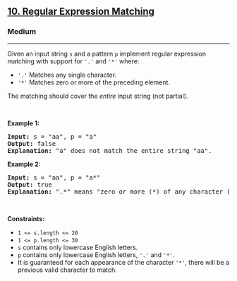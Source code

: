 <h2><a href="https://leetcode.com/problems/regular-expression-matching/">10. Regular Expression Matching</a></h2><h3>Medium</h3><hr><div><p>Given an input string <code>s</code> and a pattern <code>p</code>  implement regular expression matching with support for <code>'.'</code> and <code>'*'</code> where:

<ul>
	<li><code>'.'</code> Matches any single character.​​​​ </li>
	<li><code>'*'</code> Matches zero or more of the preceding element.</li>
</ul>

The matching should cover the <em>entire</em> input string (not partial).</p>

<p>&nbsp;</p>
<p><strong>Example 1:</strong></p>

<pre><strong>Input:</strong> s = "aa", p = "a"
<strong>Output:</strong> false
<strong>Explanation:</strong> "a" does not match the entire string "aa".
</pre>

<p><strong>Example 2:</strong></p>

<pre><strong>Input:</strong> s = "aa", p = "a*"
<strong>Output:</strong> true
<strong>Explanation:</strong> ".*" means "zero or more (*) of any character (.)".
</pre>

<p>&nbsp;</p>
<p><strong>Constraints:</strong></p>

<ul>
	<li><code>1 &lt;= s.length &lt;= 20</code></li>
    <li><code>1 &lt;= p.length &lt;= 30</code></li>
	<li><code>s</code> contains only lowercase English letters.</li>
	<li><code>p</code> contains only lowercase English letters, <code>'.'</code> and <code>'*'</code>.</li>
	<li>It is guaranteed for each appearance of the character <code>'*'</code>, there will be a previous valid character to match.</li>
</ul>
</div>